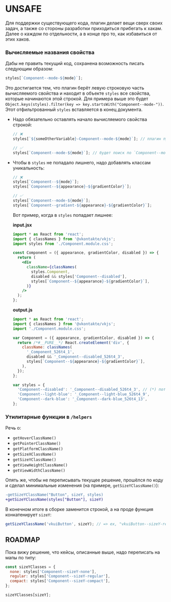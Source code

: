 # UNSAFE

Для поддержки существующего кода, плагин делает вещи сверх своих задач, а также со стороны разработки приходиться
прибегать к хакам. Далее о каждом по отдельности, а в конце про то, как избавиться от этих хаков.

### Вычисляемые названия свойства

Дабы не править текущий код, сохранена возможность писать следующим образом:

```js
styles[`Component--mode-${mode}`];
```

Это достигается тем, что плагин берёт левую строковую часть вычисляемого свойства и находит в объекте `styles` все
свойства, которые начинаются этой строкой. Для примера выше это будет
`Object.keys(styles).filter(key => key.startsWith("Component--mode-"))`. Этот отфильтрованный `styles` вставляется в
конец документа.

- Надо обязательно оставлять начало вычисляемого свойства строкой:

  ```js
  // ❌
  styles[`${someOtherVariable}-Component--mode-${mode}`]; // плагин пропустит этот кейс

  // ✅
  styles[`Component--mode-${mode}`]; // будет поиск по `Component--mode-`
  ```

- Чтобы в `styles` не попадало лишнего, надо добавлять классам уникальность:

  ```js
  // ❌
  styles[`Component--${mode}`];
  styles[`Component--${appearance}-${gradientColor}`];

  // ✅
  styles[`Component--mode-${mode}`];
  styles[`Component--gradient-${appearance}-${gradientColor}`];
  ```

  Вот пример, когда в `styles` попадает лишнее:

  **input.jsx**

  ```jsx
  import * as React from 'react';
  import { classNames } from '@vkontakte/vkjs';
  import styles from './Component.module.css';

  const Component = ({ appearance, gradientColor, disabled }) => {
    return (
      <div
        className={classNames(
          styles.Component,
          disabled && styles['Component--disabled'],
          styles[`Component--${appearance}-${gradientColor}`],
        )}
      />
    );
  };
  ```

  **output.js**

  ```js
  import * as React from 'react';
  import { classNames } from '@vkontakte/vkjs';
  import './Component.module.css';

  var Component = ({ appearance, gradientColor, disabled }) => {
    return /*#__PURE__*/ React.createElement('div', {
      className: classNames(
        '_Component_526t4_1',
        disabled && '_Component--disabled_526t4_3',
        styles[`Component--${appearance}-${gradientColor}`],
      ),
    });
  };

  var styles = {
    'Component--disabled': '_Component--disabled_526t4_3', // (*) потому что искалось по `Component--`
    'Component--light-blue': '_Component--light-blue_526t4_9',
    'Component--dark-blue': '_Component--dark-blue_526t4_13',
  };
  ```

### Утилитарные функции в `/helpers`

Речь о:

- `getHoverClassName()`
- `getPointerClassName()`
- `getPlatformClassName()`
- `getSizeXClassName()`
- `getSizeYClassName()`
- `getViewHeightClassName()`
- `getViewWidthClassName()`

Опять же, чтобы не переписывать текущее решение, прошёлся по коду и сделал минимальные изменения (на примере, `getSizeYClassName()`):

```diff
-getSizeYClassName("Button", sizeY, styles)
+getSizeYClassName(styles["Button"], sizeY)
```

В конечном итоге в сборке заменится строкой, а на проде функция конкатенирует `sizeY`:

```js
getSizeYClassName('vkuiButton', sizeY); // => ex, "vkuiButton--sizeY-regular"
```

## ROADMAP

Пока вижу решение, что кейсы, описанные выше, надо переписать на мапы по типу:

```js
const sizeYClasses = {
  none: styles['Component--sizeY-none'],
  regular: styles['Component--sizeY-regular'],
  compact: styles['Component--sizeY-compact'],
};

sizeYClasses[sizeY];
```
